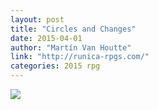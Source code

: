 ```yaml
---
layout: post
title: "Circles and Changes"
date: 2015-04-01
author: "Martín Van Houtte"
link: "http://runica-rpgs.com/"
categories: 2015 rpg
---
```

![]({{site.url}}/2015images/CirclesandChanges.jpg)
